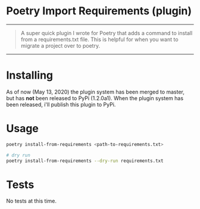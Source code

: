 # Poetry Import Requirements (plugin)
***
> A super quick plugin I wrote for Poetry that adds a command to install from a requirements.txt file.  This is helpful for when you want to migrate a project over to poetry.
***

# Installing

As of now (May 13, 2020) the plugin system has been merged to master, but has **not** been released to PyPi (1.2.0a1). When the plugin system has been released, i'll publish this plugin to PyPi.

# Usage

```bash
poetry install-from-requirements <path-to-requirements.txt>

# dry run
poetry install-from-requirements --dry-run requirements.txt

```

# Tests

No tests at this time.